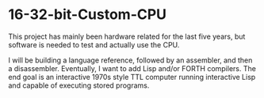 # 16-32-bit-Custom-CPU
This project has mainly been hardware related for the last five years, but software is needed to test and actually use the CPU.

I will be building a language reference, followed by an assembler, and then a disassembler. Eventually, I want to add Lisp and/or FORTH compilers. The end goal is an interactive 1970s style TTL computer running interactive Lisp and capable of executing stored programs.
